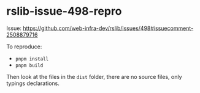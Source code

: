 # rslib-issue-498-repro

Issue: https://github.com/web-infra-dev/rslib/issues/498#issuecomment-2508879716

To reproduce:

- `pnpm install`
- `pnpm build`

Then look at the files in the `dist` folder, there are no source files, only typings declarations.
